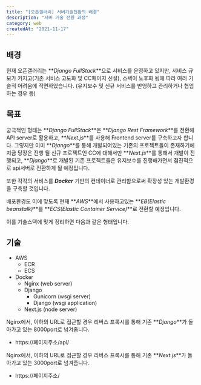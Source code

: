 ```yaml
---
title: "[오픈갤러리] 서버기술전환의 배경"
description: "서버 기술 전환 과정"
category: web
createdAt: "2021-11-17"
---
```


## 배경

현재 오픈갤러리는 **_Django FullStack_**으로 서비스를 운영하고 있지만, 서비스 규모가 커지고(기존 서비스 고도화 및 CC페이지 신설), 스택이 노후화 됨에 따라 여러 기술적 어려움에 직면하였습니다. (유지보수 및 신규 서비스를 반영하고 관리하거나 협업하는 경우 등)

## 목표

궁극적인 형태는 **_Django FullStack_**은 **_Django Rest Framework_**를 전환해 API server로 활용하고, **_Next.js_**를 사용해 Frontend server를 구축하고자 합니다. 그렇지만 이미 **_Django_**를 통해 개발되어있는 기존의 프로젝트들이 존재하기에 지금 당장은 진행 될 신규 프로젝트인 CC에 대해서만 **_Next.js_**를 통해서 개발이 진행되고, **_Django_**로 개발된 기존 프로젝트들은 유지보수를 진행해가면서 점진적으로 api서버로 전환하게 될 예정입니다.

또한 각각의 서비스를 **_Docker_** 기반의 컨테이너로 관리함으로써 확장성 있는 개발환경을 구축할 것입니다.

배포환경도 이에 맞도록 현재 **_AWS_**에서 사용하고있는 **_EB(Elastic beanstalk)_**를 **_ECS(Elastic Container Service)_**로 전환할 예정입니다.

이를 기술스택에 맞게 정리하면 다음과 같은 형태입니다.

## 기술

- AWS
  - ECR
  - ECS
- Docker
  - Nginx (web server)
  - Django
    - Gunicorn (wsgi server)
    - Django (wsgi application)
  - Next.js (node server)

Nginx에서, 이하의 URL로 접근할 경우 리버스 프록시를 통해 기존 **_Django_**가 돌아가고 있는 8000port로 넘겨줍니다.

- https://페이지주소/api/

Nginx에서, 이하의 URL로 접근할 경우 리버스 프록시를 통해 기존 **_Next.js_**가 돌아가고 있는 3000port로 넘겨줍니다.

- https://페이지주소/
